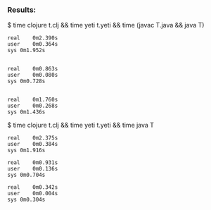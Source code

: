 ### Results:

$ time clojure t.clj && time yeti t.yeti && time (javac T.java && java T)

    real	0m2.390s
    user	0m0.364s
    sys	0m1.952s


    real	0m0.863s
    user	0m0.080s
    sys	0m0.728s


    real	0m1.760s
    user	0m0.268s
    sys	0m1.436s

$ time clojure t.clj && time yeti t.yeti && time java T

    real	0m2.375s
    user	0m0.384s
    sys	0m1.916s

    real	0m0.931s
    user	0m0.136s
    sys	0m0.704s

    real	0m0.342s
    user	0m0.004s
    sys	0m0.304s

